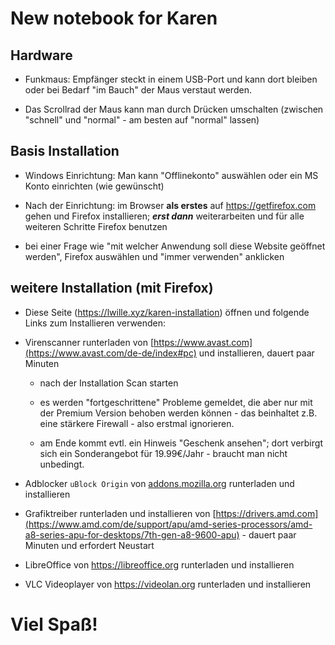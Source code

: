# New notebook for Karen

## Hardware

* Funkmaus: Empfänger steckt in einem USB-Port und kann dort bleiben oder bei Bedarf "im Bauch" der Maus verstaut werden.

* Das Scrollrad der Maus kann man durch Drücken umschalten (zwischen "schnell" und "normal" - am besten auf "normal" lassen)

## Basis Installation

- Windows Einrichtung: Man kann "Offlinekonto" auswählen oder ein MS Konto einrichten (wie gewünscht)
* Nach der Einrichtung: im Browser **als erstes** auf https://getfirefox.com gehen und Firefox installieren; ***erst dann*** weiterarbeiten und für alle weiteren Schritte Firefox benutzen

* bei einer Frage wie "mit welcher Anwendung soll diese Website geöffnet werden", Firefox auswählen und "immer verwenden" anklicken



## weitere Installation (mit Firefox)

* Diese Seite (https://lwille.xyz/karen-installation) öffnen und folgende Links zum Installieren verwenden:

* Virenscanner runterladen von [https://www.avast.com](https://www.avast.com/de-de/index#pc) und installieren, dauert paar Minuten
  
  * nach der Installation Scan starten
  
  * es werden "fortgeschrittene" Probleme gemeldet, die aber nur mit der Premium Version behoben werden können - das beinhaltet z.B. eine stärkere Firewall - also erstmal ignorieren.
  
  * am Ende kommt evtl. ein Hinweis "Geschenk ansehen"; dort verbirgt sich ein Sonderangebot für 19.99€/Jahr - braucht man nicht unbedingt.

* Adblocker `uBlock Origin` von [addons.mozilla.org](https://addons.mozilla.org/en-US/firefox/addon/ublock-origin) runterladen und installieren

* Grafiktreiber runterladen und installieren von [https://drivers.amd.com](https://www.amd.com/de/support/apu/amd-series-processors/amd-a8-series-apu-for-desktops/7th-gen-a8-9600-apu) - dauert paar Minuten und erfordert Neustart

* LibreOffice von https://libreoffice.org runterladen und installieren

* VLC Videoplayer von https://videolan.org runterladen und installieren



# Viel Spaß!
